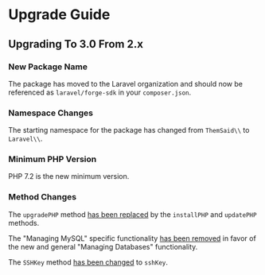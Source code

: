 # Upgrade Guide

## Upgrading To 3.0 From 2.x

### New Package Name

The package has moved to the Laravel organization and should now be referenced as `laravel/forge-sdk` in your `composer.json`.

### Namespace Changes

The starting namespace for the package has changed from `ThemSaid\\` to `Laravel\\`.

### Minimum PHP Version

PHP 7.2 is the new minimum version.

### Method Changes

The `upgradePHP` method [has been replaced](https://github.com/laravel/forge-sdk/commit/ef5da6e2c30ffb58674fb2984e8d4a0c31e6ac2c) by the `installPHP` and `updatePHP` methods.

The "Managing MySQL" specific functionality [has been removed](https://github.com/laravel/forge-sdk/pull/86) in favor of the new and general "Managing Databases" functionality.

The `SSHKey` method [has been changed](https://github.com/laravel/forge-sdk/commit/af6860f505fff7a8cff623ab32e3edab73f79559) to `sshKey`.
